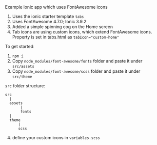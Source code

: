Example Ionic app which uses FontAwesome icons

1) Uses the ionic starter template `tabs`
2) Uses FontAwesome 4.7.0; Ionic 3.9.2
3) Added a simple spinning cog on the Home screen
4) Tab icons are using custom icons, which extend FontAwesome icons. Property is set in tabs.html as `tabIcon="custom-home"`



To get started:
1) `npm i`
2) Copy `node_modules/font-awesome/fonts` folder and paste it under `src/assets`
3) Copy `node_modules/font-awesome/scss` folder and paste it under `src/theme`

`src` folder structure:

```
src
  |
  assets
       |
       fonts
  |
  theme
      |
      scss

```
4) define your custom icons in `variables.scss`
